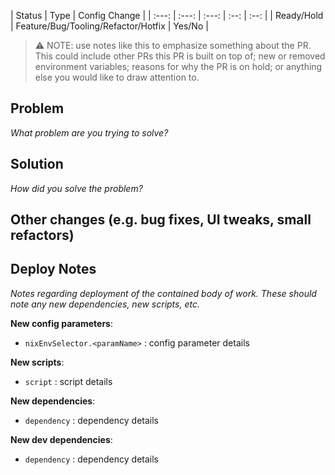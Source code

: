 | Status  | Type  | Config Change |
| :---: | :---: | :---: | :--: | :--: |
| Ready/Hold | Feature/Bug/Tooling/Refactor/Hotfix | Yes/No |

> ⚠️ NOTE: use notes like this to emphasize something about the PR. This could include other PRs this PR is built on top of; new or removed environment variables; reasons for why the PR is on hold; or anything else you would like to draw attention to.

## Problem

_What problem are you trying to solve?_

## Solution

_How did you solve the problem?_

## Other changes (e.g. bug fixes, UI tweaks, small refactors)

## Deploy Notes

_Notes regarding deployment of the contained body of work. These should note any
new dependencies, new scripts, etc._

**New config parameters**:

- `nixEnvSelector.<paramName>` : config parameter details

**New scripts**:

- `script` : script details

**New dependencies**:

- `dependency` : dependency details

**New dev dependencies**:

- `dependency` : dependency details